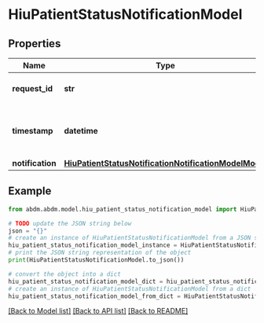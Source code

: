 # HiuPatientStatusNotificationModel


## Properties

Name | Type | Description | Notes
------------ | ------------- | ------------- | -------------
**request_id** | **str** | a nonce, unique for each HTTP request | 
**timestamp** | **datetime** | Date time format in UTC, includes miliseconds YYYY-MM-DDThh:mm:ss.vZ | 
**notification** | [**HiuPatientStatusNotificationNotificationModelModel**](HiuPatientStatusNotificationNotificationModel.md) |  | 

## Example

```python
from abdm.abdm.model.hiu_patient_status_notification_model import HiuPatientStatusNotificationModel

# TODO update the JSON string below
json = "{}"
# create an instance of HiuPatientStatusNotificationModel from a JSON string
hiu_patient_status_notification_model_instance = HiuPatientStatusNotificationModel.from_json(json)
# print the JSON string representation of the object
print(HiuPatientStatusNotificationModel.to_json())

# convert the object into a dict
hiu_patient_status_notification_model_dict = hiu_patient_status_notification_model_instance.to_dict()
# create an instance of HiuPatientStatusNotificationModel from a dict
hiu_patient_status_notification_model_from_dict = HiuPatientStatusNotificationModel.from_dict(hiu_patient_status_notification_model_dict)
```
[[Back to Model list]](../README.md#documentation-for-models) [[Back to API list]](../README.md#documentation-for-api-endpoints) [[Back to README]](../README.md)


